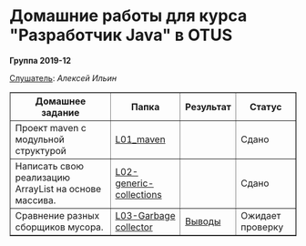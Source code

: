 <head>
</head>
<H1>Домашние работы для курса "Разработчик Java" в OTUS</H1>
<H8><b>Группа 2019-12</b></H8>

<u>Слушатель</u>:  <i>Алексей Ильин</i>
<table border="1">
   <tr>
    <th>Домашнее задание</th>
    <th>Папка</th>
    <th>Результат</th>  
    <th>Статус</th>
   </tr>
  <tr>
    <td align="left">Проект maven с модульной структурой</td>
    <td align="left"><a href="https://github.com/AlekseyIlyin/2019-12-otus-java-ilyin/tree/hw01-maven/L01-maven">L01_maven</a></td>
    <td></td>
    <td class="ready">Сдано</td>
  </tr>
  <tr>
    <td align="left">Написать свою реализацию ArrayList на основе массива.</td>
    <td align="left"><a href="https://github.com/AlekseyIlyin/2019-12-otus-java-ilyin/tree/master/L02-generic-collections/src/main/java/ru/otus/l03">L02-generic-collections</a></td>
    <td></td>
    <td>Сдано</td>
  </tr>
  <tr>
    <td align="left">Сравнение разных сборщиков мусора.</td>
    <td align="left"><a href="https://github.com/AlekseyIlyin/2019-12-otus-java-ilyin/tree/hw03-Oracle-GC/L06-gc/src/main/java/ru/otus/l04/bench">L03-Garbage collector</a></td>
    <td><a href="https://github.com/AlekseyIlyin/2019-12-otus-java-ilyin/blob/hw03-Oracle-GC/L06-gc/%D0%A1onclusions.md">Выводы</a></td>
    <td>Ожидает проверку</td>
  </tr>
</table>
